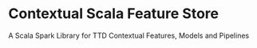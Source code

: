 # Contextual Scala Feature Store

A Scala Spark Library for TTD Contextual Features, Models and Pipelines
